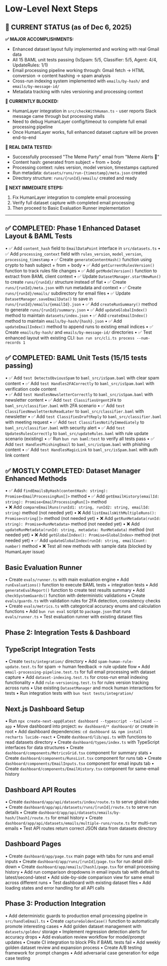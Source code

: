 # Low-Level Next Steps

## 🎯 CURRENT STATUS (as of Dec 6, 2025)

**✅ MAJOR ACCOMPLISHMENTS:**
- Enhanced dataset layout fully implemented and working with real Gmail data
- All 15 BAML unit tests passing (IsSpam: 5/5, Classifier: 5/5, Agent: 4/4, UpdateRules: 1/1)
- Email processing pipeline working through: Gmail fetch → HTML conversion → content hashing → spam analysis
- Cross-run indexing system implemented with `emails/by-hash/` and `emails/by-message-id/`
- Metadata tracking with rules versioning and processing context

**🔄 CURRENTLY BLOCKED:**
- HumanLayer integration in `src/checkWithHuman.ts` - user reports Slack message came through but processing stalls
- Need to debug HumanLayer config/timeout to complete full email processing pipeline
- Once HumanLayer works, full enhanced dataset capture will be proven end-to-end

**📧 REAL DATA TESTED:**
- Successfully processed "The Meme Party" email from "Meme Alerts 🚨"
- Content hash: generated from subject + from + body 
- Processing context: rules version, model version, timestamps captured
- Run metadata: `datasets/runs/run-{timestamp}/meta.json` created
- Directory structure: `runs/{runId}/emails/` created and ready

**🚀 NEXT IMMEDIATE STEPS:**
1. Fix HumanLayer integration to complete email processing
2. Verify full dataset capture with completed email processing
3. Then proceed to Basic Evaluation Runner implementation

---

## ✅ COMPLETED: Phase 1 Enhanced Dataset Layout & BAML Tests

• ✅ Add `content_hash` field to `EmailDataPoint` interface in `src/datasets.ts`
• ✅ Add `processing_context` field with `rules_version`, `model_version`, `processing_timestamp` 
• ✅ Create `generateContentHash()` function using crypto to hash subject + from + body
• ✅ Add `getCurrentRulesVersion()` function to track rules file changes
• ✅ Add `getModelVersion()` function to extract from BAML client context
• ✅ Update `DatasetManager.startNewRun()` to create `runs/{runId}/` structure instead of flat
• ✅ Create `runs/{runId}/meta.json` with run metadata and context
• ✅ Create `runs/{runId}/emails/` subdirectory for email files
• ✅ Update `DatasetManager.saveEmailData()` to save in `runs/{runId}/emails/{emailId}.json`
• ✅ Add `createRunSummary()` method to generate `runs/{runId}/summary.json`
• ✅ Add `updateGlobalIndex()` method to maintain `datasets/index.json`
• ✅ Add `createEmailIndex()` method to maintain `emails/by-hash/{hash}.json`
• ✅ Add `updateEmailIndex()` method to append runs to existing email indices
• ✅ Create `emails/by-hash/` and `emails/by-message-id/` directories
• ✅ Test enhanced layout with existing CLI: `bun run src/cli.ts process --num-records 1`

## ✅ COMPLETED: BAML Unit Tests (15/15 tests passing)

• ✅ Add `test DetectsObviousSpam` to `baml_src/isSpam.baml` with clear spam content
• ✅ Add `test Handles2FACorrectly` to `baml_src/isSpam.baml` with verification code content  
• ✅ Add `test HandlesNewsletterCorrectly` to `baml_src/isSpam.baml` with newsletter content
• ✅ Add `test ClassifiesUrgent2FA` to `baml_src/classifier.baml` with 2FA scenario
• ✅ Add `test ClassifiesNewsletterAsReadLater` to `baml_src/classifier.baml` with newsletter
• ✅ Add `test ClassifiesDraftReply` to `baml_src/classifier.baml` with meeting request
• ✅ Add `test ClassifiesNotifyImmediately` to `baml_src/classifier.baml` with security alert
• ✅ Add `test UpdatesRulesCorrectly` to `baml_src/updateRules.baml` with rule update scenario (existing)
• ✅ Run `bun run baml:test` to verify all tests pass
• ✅ Add `test HandlesPhishingEmail` to `baml_src/isSpam.baml` with phishing content
• ✅ Add `test HandlesMagicLink` to `baml_src/isSpam.baml` with auth link content

## ✅ MOSTLY COMPLETED: Dataset Manager Enhanced Methods

• ✅ Add `findEmailsByHash(contentHash: string): Promise<EmailProcessingRun[]>` method
• ✅ Add `getEmailHistory(emailId: string): Promise<EmailProcessingRun[]>` method  
• ❌ Add `compareEmailRuns(runId1: string, runId2: string, emailId: string)` method (not needed yet)
• ❌ Add `listEmailsWithMultipleRuns(): Promise<string[]>` method (not needed yet)
• ❌ Add `getRunMetadata(runId: string): Promise<RunMetadata>` method (not needed yet)
• ❌ Add `updateRunMetadata(runId: string, metadata: RunMetadata)` method (not needed yet)
• ❌ Add `getGlobalIndex(): Promise<GlobalIndex>` method (not needed yet)
• ✅ Add `updateGlobalIndex(runId: string, emailCount: number)` method
• ❌ Test all new methods with sample data (blocked by HumanLayer issue)

## Basic Evaluation Runner

• Create `evals/runner.ts` with main evaluation engine
• Add `runEvaluations()` function to execute BAML tests + integration tests
• Add `generateEvalReport()` function to create test results summary
• Add `checkSystemGuards()` function with deterministic validations
• Create `evals/guards.ts` with validation rules for 2FA detection, consistency checks
• Create `evals/metrics.ts` with categorical accuracy enums and calculation functions
• Add `bun run eval` script to `package.json` that runs `evals/runner.ts`
• Test evaluation runner with existing dataset files

## Phase 2: Integration Tests & Dashboard

## TypeScript Integration Tests

• Create `tests/integration/` directory
• Add `spam-human-rule-update.test.ts` for spam → human feedback → rule update flow
• Add `email-processing-pipeline.test.ts` for full email processing with dataset capture
• Add `dataset-indexing.test.ts` for cross-run email indexing functionality
• Add `rule-versioning.test.ts` for rules version tracking across runs
• Use existing `DatasetManager` and mock human interactions for tests
• Run integration tests with `bun test tests/integration/`

## Next.js Dashboard Setup

• Run `npx create-next-app@latest dashboard --typescript --tailwind --app`
• Move dashboard into project: `mv dashboard/* dashboard/` or create in root
• Add dashboard dependencies: `cd dashboard && npm install recharts lucide-react`
• Create `dashboard/lib/api.ts` with functions to read datasets directory
• Create `dashboard/types/index.ts` with TypeScript interfaces for data structures
• Create `dashboard/components/MetricsGrid.tsx` component for summary stats
• Create `dashboard/components/RunsList.tsx` component for runs tab
• Create `dashboard/components/EmailInputs.tsx` component for email inputs tab
• Create `dashboard/components/EmailHistory.tsx` component for same-email history

## Dashboard API Routes

• Create `dashboard/app/api/datasets/index/route.ts` to serve global index
• Create `dashboard/app/api/datasets/runs/[runId]/route.ts` to serve run details
• Create `dashboard/app/api/datasets/emails/by-hash/[hash]/route.ts` for email history
• Create `dashboard/app/api/datasets/emails/multiple-runs/route.ts` for multi-run emails
• Test API routes return correct JSON data from datasets directory

## Dashboard Pages

• Create `dashboard/app/page.tsx` main page with tabs for runs and email inputs
• Create `dashboard/app/runs/[runId]/page.tsx` for run detail drill-down
• Create `dashboard/app/emails/[hash]/page.tsx` for email processing history
• Add run comparison dropdowns in email inputs tab with default to latest/second-latest
• Add side-by-side comparison view for same email across different runs
• Test dashboard with existing dataset files
• Add loading states and error handling for all API calls

## Phase 3: Production Integration

• Add deterministic guards to production email processing pipeline in `src/handleEmail.ts`
• Create `captureGoldenCase()` function to automatically promote interesting cases
• Add golden dataset management with `datasets/golden/` storage
• Implement regression detection alerts for accuracy drops
• Add evaluation review workflow for model/prompt updates
• Create CI integration to block PRs if BAML tests fail
• Add weekly golden dataset review and expansion process
• Create A/B testing framework for prompt changes
• Add adversarial case generation for edge case testing